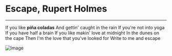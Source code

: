 # Escape, Rupert Holmes
***
If you like __piña coladas__
And gettin' caught in the rain
If you're not into yoga
If you have half a brain
If you like makin' love at midnight
In the dunes on the cape
Then I'm the love that you've looked for
Write to me and escape

![Image](https://www.kerryfoodservice.com/cdn/shop/products/swzjjrcehfuoah8kn4hz_1000x.jpg?v=1615853893)
